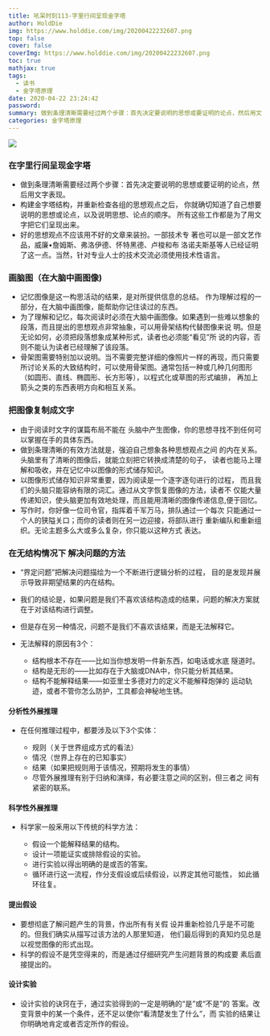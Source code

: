 ```yaml
---
title: 吼呆时刻113-字里行间呈现金字塔
author: HoldDie
img: https://www.holddie.com/img/20200422232607.png
top: false
cover: false
coverImg: https://www.holddie.com/img/20200422232607.png
toc: true
mathjax: true
tags:
  - 读书
  - 金字塔原理
date: 2020-04-22 23:24:42
password:
summary: 做到条理清晰需要经过两个步骤：首先决定要说明的思想或要证明的论点，然后用文字表现。
categories: 金字塔原理
---
```


![](https://www.holddie.com/img/20200422232607.png)



### 在字里行间呈现金字塔

- 做到条理清晰需要经过两个步骤：首先决定要说明的思想或要证明的论点，然后用文字表现。
- 构建金字塔结构，并重新检查各组的思想观点之后， 你就确切知道了自己想要说明的思想或论点，以及说明思想、论点的顺序。 所有这些工作都是为了用文字把它们呈现出来。
- 好的思想观点不应该用不好的文章来装扮。一部技术专 著也可以是一部文艺作品，威廉•詹姆斯、弗洛伊德、怀特黑德、卢梭和布 洛诺夫斯基等人已经证明了这一点。当然，针对专业人士的技术交流必须使用技术性语言。

### 画脑图（在大脑中画图像)

- 记忆图像是这一构思活动的结果，是对所提供信息的总结。 作为理解过程的一部分，在大脑中画图像，能帮助你记住读过的东西。
- 为了理解和记忆，每次阅读时必须在大脑中画图像。如果遇到一些难以想象的段落，而且提出的思想观点非常抽象，可以用骨架结构代替图像来说 明。但是无论如何，必须把段落想象成某种形式，读者也必须能“看见”所 说的内容，否则不能认为读者已经理解了该段落。
- 骨架图需要特别加以说明。当不需要完整详细的像照片一样的再现，而只需要所讨论关系的大致结构时，可以使用骨架图。通常包括一种或几种几何图形（如圆形、直线、椭圆形、长方形等），以程式化或草图的形式编排， 再加上箭头之类的东西表明方向和相互关系。

### 把图像复制成文字

- 由于阅读时文字的谋篇布局不能在 头脑中产生图像，你的思想寻找不到任何可以掌握在手的具体东西。
- 做到条理清晰的有效方法就是，强迫自己想象各种思想观点之间 的内在关系。头脑里有了清晰的图像后，就能立刻把它转换成清楚的句子， 读者也能马上理解和吸收，并在记忆中以图像的形式储存知识。
- 以图像形式储存知识非常重要，因为阅读是一个逐字逐句进行的过程， 而且我们的头脑只能容纳有限的词汇。通过从文字恢复图像的方法，读者不 仅能大量传递知识，使头脑更加有效地处理，而且能用清晰的图像传递信息,便于回忆。
- 写作时，你好像一位司令官，指挥着千军万马，排队通过一个每次 只能通过一个人的狭隘关口；而你的读者则在另一边迎接，将部队进行 重新编队和重新组织。无论主题多么大或多么复杂，你只能以这种方式 表达。

### 在无结构情况下 解决问题的方法

- “界定问题”把解决问题描绘为一个不断进行逻辑分析的过程， 目的是发现并展示导致非期望结果的内在结构。
- 我们的结论是，如果问题是我们不喜欢该结构造成的结果，问题的解决方案就在于对该结构进行调整。
- 但是存在另一种情况，问题不是我们不喜欢该结果，而是无法解释它。
- 无法解释的原因有3个：

  - 结构根本不存在——比如当你想发明一件新东西，如电话或水底 隧道时。
  - 结构是无形的——比如存在于大脑或DNA中，你只能分析其结果。
  - 结构不能解释结果——如亚里士多德对力的定义不能解释炮弹的 运动轨迹，或者不管你怎么防护，工具都会神秘地生锈。


#### 分析性外展推理

- 在任何推理过程中，都要涉及以下3个实体：

  - 规则（关于世界组成方式的看法）
  - 情况（世界上存在的已知事实）
  - 结果（如果把规则用于该情况，预期将发生的事情）
  - 尽管外展推理有别于归纳和演绎，有必要注意之间的区别，但三者之 间有紧密的联系。

#### 科学性外展推理

- 科学家一般釆用以下传统的科学方法：

  - 假设一个能解释结果的结构。
  - 设计一项能证实或排除假设的实验。
  - 进行实验以得出明确的是或否的答案。
  - 循环进行这一流程，作分支假设或后续假设，以界定其他可能性， 如此循环往复。

#### 提出假设

- 要想彻底了解问题产生的背景，作出所有有关假 设并重新检验几乎是不可能的。但我们确实从描写过该方法的人那里知道， 他们最后得到的真知灼见总是以视觉图像的形式出现。
- 科学的假设不是凭空得来的，而是通过仔细研究产生问题背景的构成要 素后直接提出的。

#### 设计实验

- 设计实验的诀窍在于，通过实验得到的一定是明确的“是”或“不是”的 答案。改变背景中的某一个条件，还不足以使你“看清楚发生了什么”，而 实验的结果让你明确地肯定或者否定所作的假设。

